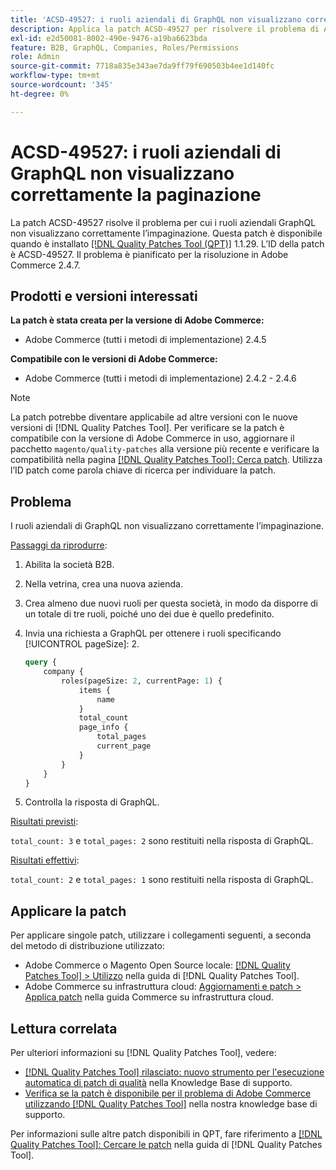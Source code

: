 ```yaml
---
title: 'ACSD-49527: i ruoli aziendali di GraphQL non visualizzano correttamente la paginazione'
description: Applica la patch ACSD-49527 per risolvere il problema di Adobe Commerce per cui i ruoli aziendali di GraphQL non visualizzano correttamente l’impaginazione.
exl-id: e2d50081-8002-490e-9476-a19ba6623bda
feature: B2B, GraphQL, Companies, Roles/Permissions
role: Admin
source-git-commit: 7718a835e343ae7da9ff79f690503b4ee1d140fc
workflow-type: tm+mt
source-wordcount: '345'
ht-degree: 0%

---
```


# ACSD-49527: i ruoli aziendali di GraphQL non visualizzano correttamente la paginazione

La patch ACSD-49527 risolve il problema per cui i ruoli aziendali GraphQL non visualizzano correttamente l’impaginazione. Questa patch è disponibile quando è installato [[!DNL Quality Patches Tool (QPT)]](/help/announcements/adobe-commerce-announcements/magento-quality-patches-released-new-tool-to-self-serve-quality-patches.md) 1.1.29. L’ID della patch è ACSD-49527. Il problema è pianificato per la risoluzione in Adobe Commerce 2.4.7.

## Prodotti e versioni interessati

**La patch è stata creata per la versione di Adobe Commerce:**

* Adobe Commerce (tutti i metodi di implementazione) 2.4.5

**Compatibile con le versioni di Adobe Commerce:**

* Adobe Commerce (tutti i metodi di implementazione) 2.4.2 - 2.4.6

>[!NOTE]
>
>La patch potrebbe diventare applicabile ad altre versioni con le nuove versioni di [!DNL Quality Patches Tool]. Per verificare se la patch è compatibile con la versione di Adobe Commerce in uso, aggiornare il pacchetto `magento/quality-patches` alla versione più recente e verificare la compatibilità nella pagina [[!DNL Quality Patches Tool]: Cerca patch](https://experienceleague.adobe.com/tools/commerce-quality-patches/index.html?lang=it). Utilizza l’ID patch come parola chiave di ricerca per individuare la patch.

## Problema

I ruoli aziendali di GraphQL non visualizzano correttamente l’impaginazione.

<u>Passaggi da riprodurre</u>:

1. Abilita la società B2B.
1. Nella vetrina, crea una nuova azienda.
1. Crea almeno due nuovi ruoli per questa società, in modo da disporre di un totale di tre ruoli, poiché uno dei due è quello predefinito.
1. Invia una richiesta a GraphQL per ottenere i ruoli specificando [!UICONTROL pageSize]: 2.

   ```GraphQL
   query {
       company {
           roles(pageSize: 2, currentPage: 1) {
               items {
                   name
               }
               total_count
               page_info {
                   total_pages
                   current_page
               }
           }
       }
   } 
   ```

1. Controlla la risposta di GraphQL.

<u>Risultati previsti</u>:

`total_count: 3` e `total_pages: 2` sono restituiti nella risposta di GraphQL.

<u>Risultati effettivi</u>:

`total_count: 2` e `total_pages: 1` sono restituiti nella risposta di GraphQL.

## Applicare la patch

Per applicare singole patch, utilizzare i collegamenti seguenti, a seconda del metodo di distribuzione utilizzato:

* Adobe Commerce o Magento Open Source locale: [[!DNL Quality Patches Tool] > Utilizzo](https://experienceleague.adobe.com/docs/commerce-operations/tools/quality-patches-tool/usage.html?lang=it) nella guida di [!DNL Quality Patches Tool].
* Adobe Commerce su infrastruttura cloud: [Aggiornamenti e patch > Applica patch](https://experienceleague.adobe.com/docs/commerce-cloud-service/user-guide/develop/upgrade/apply-patches.html?lang=it) nella guida Commerce su infrastruttura cloud.

## Lettura correlata

Per ulteriori informazioni su [!DNL Quality Patches Tool], vedere:

* [[!DNL Quality Patches Tool] rilasciato: nuovo strumento per l&#39;esecuzione automatica di patch di qualità](/help/announcements/adobe-commerce-announcements/magento-quality-patches-released-new-tool-to-self-serve-quality-patches.md) nella Knowledge Base di supporto.
* [Verifica se la patch è disponibile per il problema di Adobe Commerce utilizzando  [!DNL Quality Patches Tool]](/help/support-tools/patches-available-in-qpt-tool/check-patch-for-magento-issue-with-magento-quality-patches.md) nella nostra knowledge base di supporto.

Per informazioni sulle altre patch disponibili in QPT, fare riferimento a [[!DNL Quality Patches Tool]: Cercare le patch](https://experienceleague.adobe.com/tools/commerce-quality-patches/index.html?lang=it) nella guida di [!DNL Quality Patches Tool].
